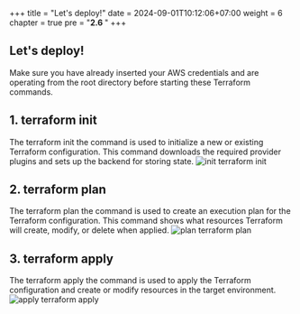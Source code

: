 +++
title = "Let's deploy!"
date = 2024-09-01T10:12:06+07:00
weight = 6
chapter = true
pre = "<b>2.6 </b>"
+++
## Let's deploy!
Make sure you have already inserted your AWS credentials and are operating from the root directory before starting these Terraform commands.

## 1. terraform init
The terraform init the command is used to initialize a new or existing Terraform configuration. This command downloads the required provider plugins and sets up the backend for storing state.
![init](/images/0001-tf.png)
terraform init

## 2. terraform plan

The terraform plan the command is used to create an execution plan for the Terraform configuration. This command shows what resources Terraform will create, modify, or delete when applied.
![plan](/images/0003-tf.png)
terraform plan

## 3. terraform apply

The terraform apply the command is used to apply the Terraform configuration and create or modify resources in the target environment.
![apply](/images/0004-tf.png)
terraform apply
